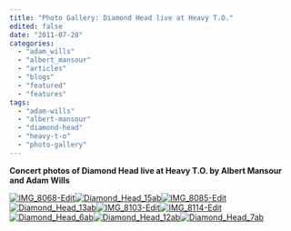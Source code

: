 ```yaml
---
title: "Photo Gallery: Diamond Head live at Heavy T.O."
edited: false
date: "2011-07-28"
categories:
  - "adam_wills"
  - "albert_mansour"
  - "articles"
  - "blogs"
  - "featured"
  - "features"
tags:
  - "adam-wills"
  - "albert-mansour"
  - "diamond-head"
  - "heavy-t-o"
  - "photo-gallery"
---
```


**Concert photos of Diamond Head live at Heavy T.O. by Albert Mansour and Adam Wills**

[![](http://www.hellbound.ca/wp-content/uploads/2011/07/IMG_8068-Edit-182x182.jpg "IMG_8068-Edit")](http://www.hellbound.ca/wp-content/uploads/2011/07/IMG_8068-Edit.jpg)[![](http://www.hellbound.ca/wp-content/uploads/2011/07/Diamond_Head_15ab-182x182.jpg "Diamond_Head_15ab")](http://www.hellbound.ca/wp-content/uploads/2011/07/Diamond_Head_15ab.jpg)[![](http://www.hellbound.ca/wp-content/uploads/2011/07/IMG_8085-Edit-182x182.jpg "IMG_8085-Edit")](http://www.hellbound.ca/wp-content/uploads/2011/07/IMG_8085-Edit.jpg)[![](http://www.hellbound.ca/wp-content/uploads/2011/07/Diamond_Head_13ab-182x182.jpg "Diamond_Head_13ab")](http://www.hellbound.ca/wp-content/uploads/2011/07/Diamond_Head_13ab.jpg)[![](http://www.hellbound.ca/wp-content/uploads/2011/07/IMG_8103-Edit-182x182.jpg "IMG_8103-Edit")](http://www.hellbound.ca/wp-content/uploads/2011/07/IMG_8103-Edit.jpg)[![](http://www.hellbound.ca/wp-content/uploads/2011/07/IMG_8114-Edit-182x182.jpg "IMG_8114-Edit")](http://www.hellbound.ca/wp-content/uploads/2011/07/IMG_8114-Edit.jpg)[![](http://www.hellbound.ca/wp-content/uploads/2011/07/Diamond_Head_6ab-182x182.jpg "Diamond_Head_6ab")](http://www.hellbound.ca/wp-content/uploads/2011/07/Diamond_Head_6ab.jpg)[![](http://www.hellbound.ca/wp-content/uploads/2011/07/Diamond_Head_12ab-182x182.jpg "Diamond_Head_12ab")](http://www.hellbound.ca/wp-content/uploads/2011/07/Diamond_Head_12ab.jpg)[![](http://www.hellbound.ca/wp-content/uploads/2011/07/Diamond_Head_7ab-182x182.jpg "Diamond_Head_7ab")](http://www.hellbound.ca/wp-content/uploads/2011/07/Diamond_Head_7ab.jpg)

